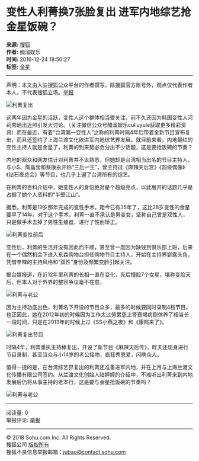 # 变性人利菁换7张脸复出 进军内地综艺抢金星饭碗？

**来源:** [搜狐](https://mt.sohu.com/20161224/n476839531.shtml)  
**作者:** 醋溜娱乐  
**时间:** 2016-12-24 18:50:27  
**标签:** [金星](https://yule.sohu.com/tag/0617/000038617.shtml)  

---

声明：本文由入驻搜狐公众平台的作者撰写，除搜狐官方账号外，观点仅代表作者本人，不代表搜狐立场。[举报](https://quan.sohu.com/q/545c9b6bf6c43b5569fe64a2)

![利菁复出](https://img.mp.itc.cn/upload/20161224/9fb3c1567c6240ebba3580ce464f49e2_th.jpg)

这两年因为金星的活跃，变性人这个群体相当受关注，前不久还因为韩国变性人河莉秀晒出近照引发大讨论。（关注微信公众号醋溜娱乐culiuyule获取更多精彩资讯）而在最近，有着“台湾第一变性人”之称的利菁时隔4年后带着全新节目宣布复出，而且还签约了上海兰渡文化欲进军内地综艺界发展。就目前来看，内地最红的变性主持人就是金星了，利菁的到来势必会分出不少话题，这是要抢饭碗的节奏？

内地的观众和网友估计对利菁并不太熟悉，但她却是台湾相当出名的节目主持人，与小S、陶晶莹和蔡康永并称“三后一王”，曾主持过《麻辣天后宫》《超级偶像》《钻石夜总会》等节目，也几乎上遍了台湾所有的综艺。

在利菁的百科介绍中，她变性人的身份绝对是个超级亮点，以此展开的话题几乎是占据了她个人资料的“半壁江山”。

据悉，利菁是19岁那年完成的变性手术，距今已有35年了，这比28岁变性的金星要早了14年。对于这个手术，利菁一直不承认是男变女，坚称自己曾是双性人，只是做手术去掉了男性生殖器，进行了性别矫正。

![利菁变性前后](https://img.mp.itc.cn/upload/20161224/e37839bc87ae44d6ba3f14eb61313759_th.jpg)

变性后，利菁的生活并没有因此而平顺，甚至曾一度因为缺钱到俱乐部上班，后来在一个偶然机会下进入东森购物台担任购物节目主持人，开始在主持界崭露头角，凭借辛辣的主持风格和“双性”身份及频繁变脸引起关注。

据台媒报道，在近12年里利菁的长相一直在变化，先后撞脸7个女星，堪称变脸天后，但本人对于外界的整容争议毫不在意。

![利菁与老公](https://img.mp.itc.cn/upload/20161224/a57821df2d2749cba507b4e7f1102ba7_th.jpg)

因为主持功底出色，利菁名下开设的节目众多，最多的时候要同时录制4档节目。也正因此，她在2012年初的时候因为工作太过劳累患上肾衰竭病倒休养了相当长一段时间，只是在2013年的时候上过《SS小燕之夜》和《康熙来了》。

![利菁复出节目](https://img.mp.itc.cn/upload/20161224/f259ffc2accf4182b691b904327afd27_th.jpg)

时隔4年，利菁重执主持棒复出，开设了新节目《麻辣天后传》，昨天还现身进行节目录制，甚至当众与小14岁的老公接吻，疯狂秀恩爱，闪瞎众人。

值得一提的是，在台湾综艺界复出的利菁还准备进军内地，并在上月与上海兰渡文化传播有限公司签约。从兰渡文化创始人陆婷婷的介绍中，不难听出利菁来到内地发展后仍将从事主持的老本行，这是要与金星抢饭碗的节奏吗？

![利菁与老公](https://img.mp.itc.cn/upload/20161224/9ba3fc6cfb1f49618d6d2992fcf9e783_th.jpg)

--- 

阅读量: 0  
举报评论: [举报](https://quan.sohu.com/q/545c9b6bf6c43b5569fe64a2)

---

© 2018 Sohu.com Inc. All Rights Reserved.  
搜狐公司 [版权所有](https://corp.sohu.com/s2007/copyright/)  
搜狐不良信息举报邮箱：[jubao@contact.sohu.com](mailto:jubao@contact.sohu.com)
<!-- tcd_original_link https://mt.sohu.com/20161224/n476839531.shtml -->
